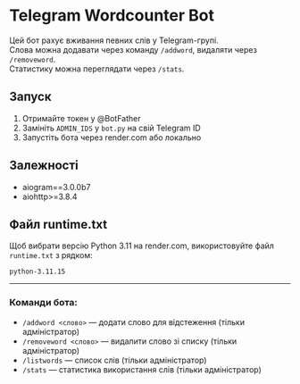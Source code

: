 
# Telegram Wordcounter Bot

Цей бот рахує вживання певних слів у Telegram-групі.  
Слова можна додавати через команду `/addword`, видаляти через `/removeword`.  
Статистику можна переглядати через `/stats`.  

## Запуск

1. Отримайте токен у @BotFather  
2. Замініть `ADMIN_IDS` у `bot.py` на свій Telegram ID  
3. Запустіть бота через render.com або локально  

## Залежності

- aiogram==3.0.0b7
- aiohttp>=3.8.4

## Файл runtime.txt

Щоб вибрати версію Python 3.11 на render.com, використовуйте файл `runtime.txt` з рядком:
```
python-3.11.15
```

---

### Команди бота:

- `/addword <слово>` — додати слово для відстеження (тільки адміністратор)  
- `/removeword <слово>` — видалити слово зі списку (тільки адміністратор)  
- `/listwords` — список слів (тільки адміністратор)  
- `/stats` — статистика використання слів (тільки адміністратор)
